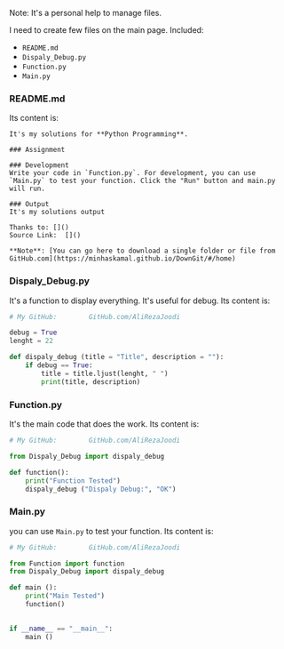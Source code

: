 Note: It's a personal help to manage files.

I need to create few files on the main page. Included:
- `README.md`
- `Dispaly_Debug.py`
- `Function.py`
- `Main.py`

### README.md
Its content is:
```
It's my solutions for **Python Programming**.

### Assignment

### Development
Write your code in `Function.py`. For development, you can use `Main.py` to test your function. Click the "Run" button and main.py will run.

### Output
It's my solutions output

Thanks to: []()  
Source Link:  []()

**Note**: [You can go here to download a single folder or file from GitHub.com](https://minhaskamal.github.io/DownGit/#/home)

```

### Dispaly_Debug.py
It's a function to display everything. It's useful for debug.
Its content is:
```py
# My GitHub:  		GitHub.com/AliRezaJoodi

debug = True
lenght = 22

def dispaly_debug (title = "Title", description = ""):
    if debug == True:
        title = title.ljust(lenght, " ")
        print(title, description)
```

### Function.py
It's the main code that does the work.
Its content is:
```py
# My GitHub:  		GitHub.com/AliRezaJoodi

from Dispaly_Debug import dispaly_debug

def function():
    print("Function Tested")
    dispaly_debug ("Dispaly Debug:", "OK")
```
### Main.py
you can use `Main.py` to test your function.
Its content is:
```py
# My GitHub:  		GitHub.com/AliRezaJoodi

from Function import function
from Dispaly_Debug import dispaly_debug

def main ():
    print("Main Tested")
    function()
    

if __name__ == "__main__":
    main ()
```


